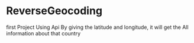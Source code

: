 # ReverseGeocoding

first Project Using Api
By giving the latitude and longitude, it will get the All information about that country
